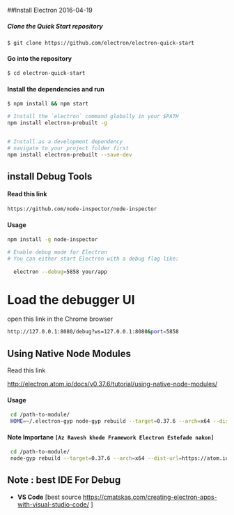 ##Install Electron 2016-04-19

##### Clone the Quick Start repository
```bashe
$ git clone https://github.com/electron/electron-quick-start
```
#### Go into the repository
```bash
$ cd electron-quick-start
```

#### Install the dependencies and run
```bash
$ npm install && npm start

# Install the `electron` command globally in your $PATH
npm install electron-prebuilt -g


# Install as a development dependency
# navigate to your project folder first
npm install electron-prebuilt --save-dev 

```

## install Debug Tools 
#### Read this link
```bash
https://github.com/node-inspector/node-inspector
```
#### Usage 
```bash
npm install -g node-inspector

# Enable debug mode for Electron
# You can either start Electron with a debug flag like:
  
  electron --debug=5858 your/app
 ```
# Load the debugger UI
  open this link in the Chrome browser
```bash
http://127.0.0.1:8080/debug?ws=127.0.0.1:8080&port=5858 
```
## Using Native Node Modules
Read this link 

<http://electron.atom.io/docs/v0.37.6/tutorial/using-native-node-modules/>

#### Usage 
```bash 
 cd /path-to-module/
 HOME=~/.electron-gyp node-gyp rebuild --target=0.37.6 --arch=x64 --dist-url=https://atom.io/download/atom-shell
```
#### Note Importane `[Az Ravesh khode Framework Electron Estefade nakon]`
```bash
 cd /path-to-module/
 node-gyp rebuild --target=0.37.6 --arch=x64 --dist-url=https://atom.io/download/atom-shell
```
## Note : best IDE For Debug 
* <b>VS Code</b> [best source <https://cmatskas.com/creating-electron-apps-with-visual-studio-code/> ]

